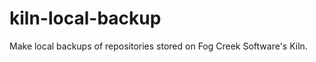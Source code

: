 kiln-local-backup
=================

Make local backups of repositories stored on Fog Creek Software's Kiln.